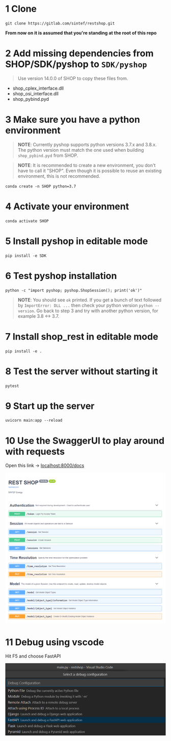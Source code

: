 
# 1 Clone

`git clone https://gitlab.com/sintef/restshop.git`

**From now on it is assumed that you're standing at the root of this repo**

# 2 Add missing dependencies from SHOP/SDK/pyshop to `SDK/pyshop`

> Use version 14.0.0 of SHOP to copy these files from.

- shop_cplex_interface.dll
- shop_osi_interface.dll
- shop_pybind.pyd

# 3 Make sure you have a python environment

> **NOTE**: Currently pyshop supports python versions 3.7.x and 3.8.x. The python version must match the one used when building `shop_pybind.pyd` from SHOP.

> **NOTE**: It is recommended to create a new environment, you don't have to call it "SHOP". Even though it is possible to reuse an existing environment, this is not recommended.

`conda create -n SHOP python=3.7`

# 4 Activate your environment

`conda activate SHOP`

# 5 Install pyshop in editable mode

`pip install -e SDK`

# 6 Test pyshop installation

`python -c "import pyshop; pyshop.ShopSession(); print('ok')"`

> **NOTE**: You should see `ok` printed. If you get a bunch of text followed by `ImportError: DLL ...` then check your python version `python --version`. Go back to step 3 and try with another python version, for example 3.8 <-> 3.7.

# 7 Install shop_rest in editable mode

`pip install -e .`

# 8 Test the server without starting it

`pytest`

# 9 Start up the server

`uvicorn main:app --reload`

# 10 Use the SwaggerUI to play around with requests

Open this link -> [localhost:8000/docs](localhost:8000/docs)

![swagger-ui](swagger-ui.png "swagger-ui")

# 11 Debug using vscode

Hit F5 and choose FastAPI

![vscode dropdown F5](debug_vscode_dropdown.png "vscode dropdown F5")